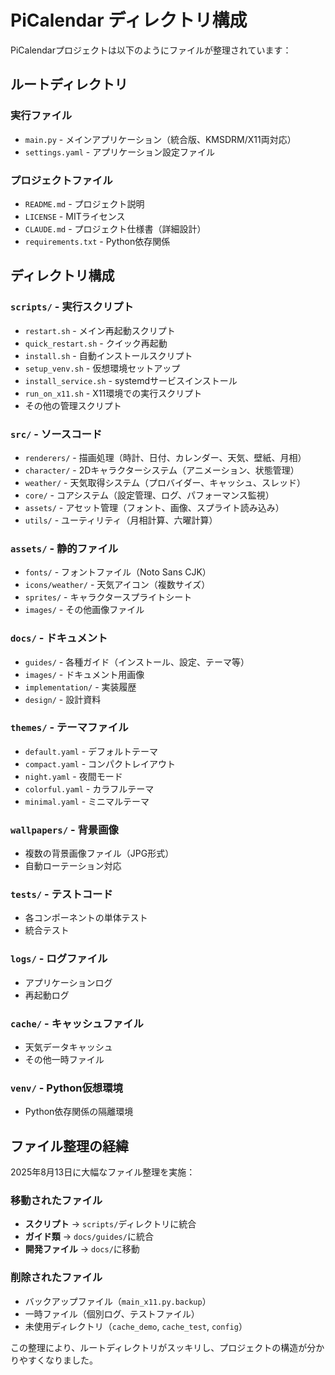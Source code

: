# PiCalendar ディレクトリ構成

PiCalendarプロジェクトは以下のようにファイルが整理されています：

## ルートディレクトリ

### 実行ファイル
- `main.py` - メインアプリケーション（統合版、KMSDRM/X11両対応）
- `settings.yaml` - アプリケーション設定ファイル

### プロジェクトファイル
- `README.md` - プロジェクト説明
- `LICENSE` - MITライセンス
- `CLAUDE.md` - プロジェクト仕様書（詳細設計）
- `requirements.txt` - Python依存関係

## ディレクトリ構成

### `scripts/` - 実行スクリプト
- `restart.sh` - メイン再起動スクリプト
- `quick_restart.sh` - クイック再起動
- `install.sh` - 自動インストールスクリプト
- `setup_venv.sh` - 仮想環境セットアップ
- `install_service.sh` - systemdサービスインストール
- `run_on_x11.sh` - X11環境での実行スクリプト
- その他の管理スクリプト

### `src/` - ソースコード
- `renderers/` - 描画処理（時計、日付、カレンダー、天気、壁紙、月相）
- `character/` - 2Dキャラクターシステム（アニメーション、状態管理）
- `weather/` - 天気取得システム（プロバイダー、キャッシュ、スレッド）
- `core/` - コアシステム（設定管理、ログ、パフォーマンス監視）
- `assets/` - アセット管理（フォント、画像、スプライト読み込み）
- `utils/` - ユーティリティ（月相計算、六曜計算）

### `assets/` - 静的ファイル
- `fonts/` - フォントファイル（Noto Sans CJK）
- `icons/weather/` - 天気アイコン（複数サイズ）
- `sprites/` - キャラクタースプライトシート
- `images/` - その他画像ファイル

### `docs/` - ドキュメント
- `guides/` - 各種ガイド（インストール、設定、テーマ等）
- `images/` - ドキュメント用画像
- `implementation/` - 実装履歴
- `design/` - 設計資料

### `themes/` - テーマファイル
- `default.yaml` - デフォルトテーマ
- `compact.yaml` - コンパクトレイアウト
- `night.yaml` - 夜間モード
- `colorful.yaml` - カラフルテーマ
- `minimal.yaml` - ミニマルテーマ

### `wallpapers/` - 背景画像
- 複数の背景画像ファイル（JPG形式）
- 自動ローテーション対応

### `tests/` - テストコード
- 各コンポーネントの単体テスト
- 統合テスト

### `logs/` - ログファイル
- アプリケーションログ
- 再起動ログ

### `cache/` - キャッシュファイル
- 天気データキャッシュ
- その他一時ファイル

### `venv/` - Python仮想環境
- Python依存関係の隔離環境

## ファイル整理の経緯

2025年8月13日に大幅なファイル整理を実施：

### 移動されたファイル
- **スクリプト** → `scripts/`ディレクトリに統合
- **ガイド類** → `docs/guides/`に統合  
- **開発ファイル** → `docs/`に移動

### 削除されたファイル
- バックアップファイル（`main_x11.py.backup`）
- 一時ファイル（個別ログ、テストファイル）
- 未使用ディレクトリ（`cache_demo`, `cache_test`, `config`）

この整理により、ルートディレクトリがスッキリし、プロジェクトの構造が分かりやすくなりました。